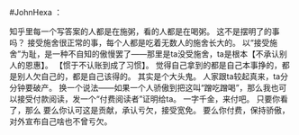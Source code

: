 #JohnHexa ：

知乎里每一个写答案的人都是在施粥，看的人都是在喝粥。 这不是摆明了的事吗？ 接受施舍很正常的事，每个人都是吃着无数人的施舍长大的。 以“接受施舍”为耻，是一种不自知的傲慢罢了——那里是ta没受施舍，ta是根本【不承认别人的恩惠】。 【惯于不认账到成了习惯】。 觉得自己拿到的都是自己本事挣的，都是别人欠自己的，都是自己该得的。 其实是个大头鬼。 人家跟ta较起真来，ta分分钟要破产。 换一个说法——如果一个人骄傲到把这叫“蹭吃蹭喝”，那么我也可以接受付款阅读，发一个“付费阅读者”证明给ta。 一字千金，来付吧。 只要你看了，那么 要么你认可这是贡献，承认亏欠，接受宽免。 要么你付费，保持骄傲，对外宣布自己啥也不曾亏欠。

  
  
